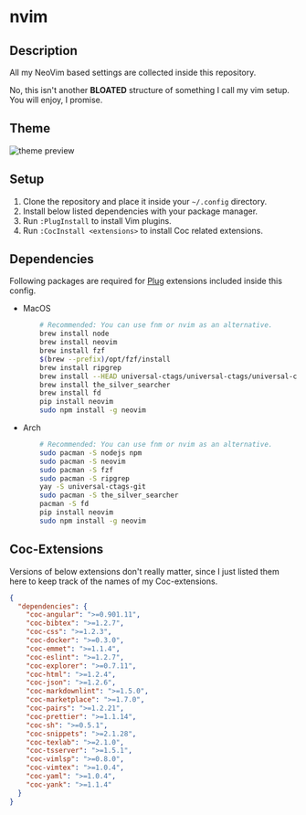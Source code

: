 # nvim

## Description

All my NeoVim based settings are collected inside this repository.

No, this isn't another **BLOATED** structure of something I call my vim setup.
You will enjoy, I promise.

## Theme

![theme preview](https://i.imgur.com/D9nsARX.png)

## Setup

1. Clone the repository and place it inside your `~/.config` directory.
2. Install below listed dependencies with your package manager.
3. Run `:PlugInstall` to install Vim plugins.
4. Run `:CocInstall <extensions>` to install Coc related extensions.

## Dependencies

Following packages are required for [Plug](https://github.com/junegunn/vim-plug)
extensions included inside this config.

- MacOS

    ```bash
        # Recommended: You can use fnm or nvim as an alternative.
        brew install node
        brew install neovim
        brew install fzf
        $(brew --prefix)/opt/fzf/install
        brew install ripgrep
        brew install --HEAD universal-ctags/universal-ctags/universal-ctags
        brew install the_silver_searcher
        brew install fd
        pip install neovim
        sudo npm install -g neovim
    ```

- Arch

    ```bash
        # Recommended: You can use fnm or nvim as an alternative.
        sudo pacman -S nodejs npm
        sudo pacman -S neovim
        sudo pacman -S fzf
        sudo pacman -S ripgrep
        yay -S universal-ctags-git
        sudo pacman -S the_silver_searcher
        pacman -S fd
        pip install neovim
        sudo npm install -g neovim
    ```

## Coc-Extensions

Versions of below extensions don't really matter, since I just listed them here
to keep track of the names of my Coc-extensions.

```json
{
  "dependencies": {
    "coc-angular": ">=0.901.11",
    "coc-bibtex": ">=1.2.7",
    "coc-css": ">=1.2.3",
    "coc-docker": ">=0.3.0",
    "coc-emmet": ">=1.1.4",
    "coc-eslint": ">=1.2.7",
    "coc-explorer": ">=0.7.11",
    "coc-html": ">=1.2.4",
    "coc-json": ">=1.2.6",
    "coc-markdownlint": ">=1.5.0",
    "coc-marketplace": ">=1.7.0",
    "coc-pairs": ">=1.2.21",
    "coc-prettier": ">=1.1.14",
    "coc-sh": ">=0.5.1",
    "coc-snippets": ">=2.1.28",
    "coc-texlab": ">=2.1.0",
    "coc-tsserver": ">=1.5.1",
    "coc-vimlsp": ">=0.8.0",
    "coc-vimtex": ">=1.0.4",
    "coc-yaml": ">=1.0.4",
    "coc-yank": ">=1.1.4"
  }
}
```
